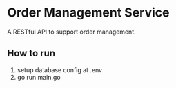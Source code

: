# Order Management Service 

A RESTful API to support order management.

## How to run
1. setup database config at .env
2. go run main.go

